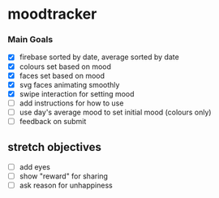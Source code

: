 moodtracker
===========

### Main Goals

- [x] firebase sorted by date, average sorted by date
- [x] colours set based on mood
- [x] faces set based on mood
- [x] svg faces animating smoothly
- [x] swipe interaction for setting mood
- [ ] add instructions for how to use
- [ ] use day's average mood to set initial mood (colours only)
- [ ] feedback on submit

## stretch objectives
- [ ] add eyes
- [ ] show "reward" for sharing
- [ ] ask reason for unhappiness